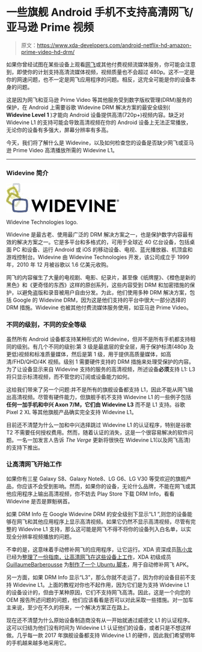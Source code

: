 # 一些旗舰 Android 手机不支持高清网飞/亚马逊 Prime 视频

> 原文：<https://www.xda-developers.com/android-netflix-hd-amazon-prime-video-hd-drm/>

如果你曾经试图在某些设备上观看[网飞](https://www.xda-developers.com/netflix-app-user-interface-redesign/)或其他付费视频流媒体服务，你可能会注意到，即使你的计划支持高清流媒体视频，视频质量也不会超过 480p。这不一定是你的网速问题，也不一定是网飞应用程序的问题。相反，这完全可能是你的设备本身的问题。

这是因为网飞和亚马逊 Prime Video 等其他服务受到数字版权管理(DRM)服务的保护，在 Android 上需要谷歌 Widevine DRM 解决方案的最安全级别( **Widevine Level 1** )才能向 Android 设备提供高清(720p+)视频内容。缺乏对 Widevine L1 的支持可能会导致高清视频在你的 Android 设备上无法正常播放，无论你的设备有多强大，屏幕分辨率有多高。

今天，我们将了解什么是 Widevine，以及如何检查您的设备是否缺少网飞或亚马逊 Prime Video 高清播放所需的 Widevine L1。

* * *

### Widevine 简介

 <picture>![](img/6c048bc6fec60de558b83f64d3fc0f84.png)</picture> 

Widevine Technologies logo.

Widevine 是最古老、使用最广泛的 DRM 解决方案之一，也是保护数字内容最有效的解决方案之一。它是多平台和多格式的，可用于全球近 40 亿台设备，包括桌面 PC 和设备、运行 Android 或 iOS 的移动设备、电视、蓝光播放器、机顶盒和游戏控制台。Widevine 由 Widevine Technologies 开发，该公司成立于 1999 年，2010 年 12 月被谷歌以 1.6 亿美元收购。

网飞的内容催生了大量的电视剧、电影、纪录片，甚至像《纸牌屋》、《橙色是新的黑色》和《更奇怪的东西》这样的原创系列，这些内容受到 DRM 和加密措施的保护，以避免盗版和录音被用户自由分发。为此，他们使用多种 DRM 解决方案，包括 Google 的 Widevine DRM，因为这是他们支持的平台中很大一部分选择的 DRM 措施。Widevine 也被其他付费流媒体服务使用，如亚马逊 Prime Video。

### 不同的级别，不同的安全等级

虽然所有 Android 设备都支持某种形式的 Widevine，但并不是所有手机都支持相同的级别。有几个不同的级别:第 3 级是最底层的安全层，用于保护标清(480p 及更低)视频和标准质量媒体，然后是第 1 级，用于提供高质量媒体，如高清/FHD/QHD/4K 视频。级别 1 需要硬件支持的 DRM 措施来处理受保护的内容。为了让设备显示来自 Widevine 支持的服务的高清视频，所述设备**必须**支持 L1: L3 将只显示标清视频，而不管您的订阅或设备能力如何。

这给我们带来了另一个问题:并不是所有的旗舰设备都支持 L1，因此不能从网飞输出高清视频。尽管有硬件能力，但旗舰手机不支持 Widevine L1 的一些例子包括**任何一加手机和中兴 Axon 7/M，它们由 Widevine L3** 而不是 L1 支持。谷歌 Pixel 2 XL 等其他旗舰产品确实完全支持 Widevine L1。

目前还不清楚为什么一加和中兴选择跳过 Widevine L1 的认证程序，特别是谷歌 T2 不需要任何授权费用。然而，随着认证的消失，这是一个很容易解决的软件问题。一名一加发言人告诉 *The Verge* 更新将很快在 Widevine L1(以及网飞高清)的支持下推出。

### 让高清网飞开始工作

如果你有三星 Galaxy S8、Galaxy Note8、LG G6、LG V30 等受欢迎的旗舰产品，你应该不会受到影响。然而，如果你的设备，无论什么品牌，不能在网飞或其他应用程序上输出高清视频，你不妨去 Play Store 下载 DRM Info，看看 Widevine 是否是罪魁祸首。

如果 DRM Info 在 Google Widevine DRM 的安全级别下显示“L1 ”,则您的设备能够在网飞和其他应用程序上显示高清视频。如果它仍然不显示高清视频，尽管有完整的 Widevine L1 支持，那么这可能是网飞不得不将你的设备列入白名单，以实现全分辨率视频播放的问题。

不幸的是，这意味着手动修补网飞的应用程序，让它运行。XDA 资深成员[陈小龙](https://forum.xda-developers.com/member.php?u=4277844)已经为[整理了一份指南，让高清网飞在这些设备上工作](https://forum.xda-developers.com/showpost.php?p=65001865&postcount=12)，XDA 初级成员 [GuillaumeBarberousse](https://forum.xda-developers.com/member.php?u=5607337) 为[制作了一个 Ubuntu 脚本](https://forum.xda-developers.com/android/apps-games/app-netflix-hd-widevine-drm-l1-devices-t3307241)，用于自动修补网飞 APK。

另一方面，如果 DRM Info 显示“L3”，那么你就不走运了，因为你的设备目前不支持 Widevine L1。上面的教程对你也不起作用，因为它们是为支持 Widevine L1 的设备设计的，但由于某种原因，它们不支持网飞高清。因此，这是一个向您的 OEM 报告所述问题的问题，他们应该看看是否可以对此采取一些措施。对一加车主来说，至少在不久的将来，一个解决方案正在路上。

现在还不清楚为什么原始设备制造商没有从一开始就通过威德文 L1 的认证程序。这可以归结为他们没有时间为 Widevine L1 认证他们的设备，或者只是不想这样做。几乎每一款 2017 年旗舰设备都支持 Widevine L1 的硬件，因此我们希望明年的手机越来越多地采用它。